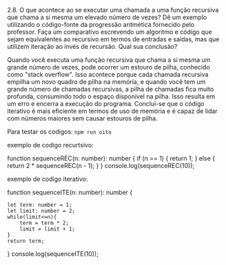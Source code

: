 2.8. O que acontece ao se executar uma chamada a uma função recursiva que chama a si mesma um elevado número de vezes? Dê um exemplo utilizando o código-fonte da progressão aritmética fornecido pelo professor. Faça um comparativo escrevendo um algoritmo e código que sejam equivalentes ao recursivo em termos de entradas e saídas, mas que utilizem iteração ao invés de recursão. Qual sua conclusão?  

 

Quando você executa uma função recursiva que chama a si mesma um grande número de vezes, pode ocorrer um estouro de pilha, conhecido como "stack overflow". Isso acontece porque cada chamada recursiva empilha um novo quadro de pilha na memória, e quando você tem um grande número de chamadas recursivas, a pilha de chamadas fica muito profunda, consumindo todo o espaço disponível na pilha. Isso resulta em um erro e encerra a execução do programa. Conclui-se que o código iterativo é mais eficiente em termos de uso de memória e é capaz de lidar com números maiores sem causar estouros de pilha. 

Para testar os codigos: `npm run oito`

exemplo de codigo recurtsivo:

function sequenceREC(n: number): number {
  if (n == 1) {
    return 1;
  } else {
    return 2 * sequenceREC(n - 1);
  }
}
console.log(sequenceREC(10));

exemplo de codigo iterativo:

function sequenceITE(n: number): number {

    let term: number = 1;
    let limit: number = 2;
    while(limit<=n){
        term = term * 2;
        limit = limit + 1;
    }
    return term;
}
console.log(sequenceITE(10));
